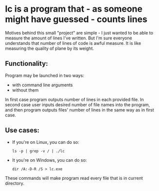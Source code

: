 # lc is a program that - as someone might have guessed -  counts lines
Motives behind this small "project" are simple - I just wanted to be able to measure the amount of lines I've written.
But I'm sure everyone understands that number of lines of code is awful measure. It is like measuring the quality of plane by its weight.
## Functionality:
Program may be launched in two ways:
* with command line arguments
* without them

In first case program outputs number of lines in each provided file.
In second case user inputs desired number of file names into the program, and then program outputs files' number of lines in the same way as in first case. 
## Use cases:

* If you're on Linux, you can do so:

      ls -p | grep -v / | ./lc
    
* It you're on Windows, you can do so:

      dir /A:-D-R /S > lc.exe
    
These commands will make program read every file that is in current directory.
